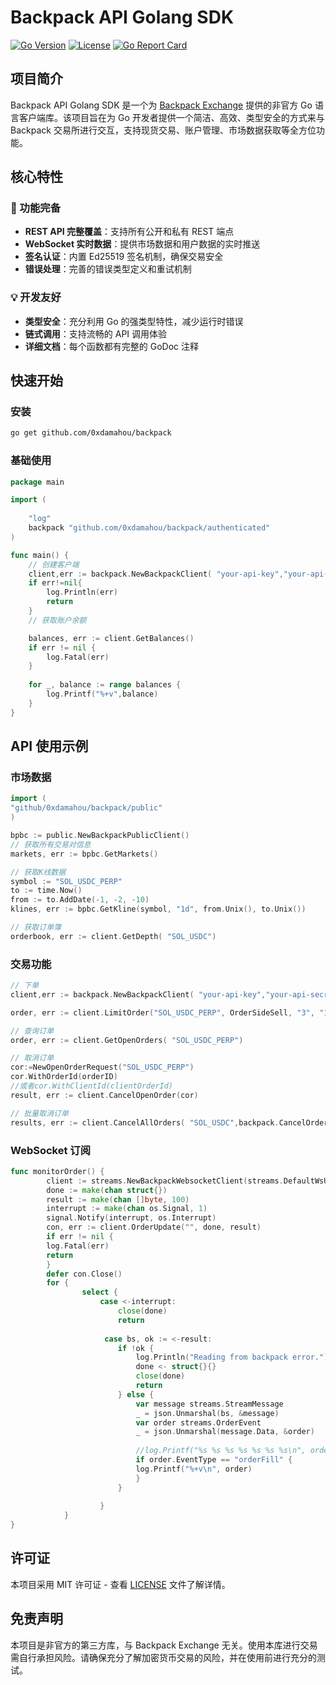 # Backpack API Golang SDK

[![Go Version](https://img.shields.io/badge/go-%3E%3D1.20-blue)](https://golang.org/)
[![License](https://img.shields.io/badge/license-MIT-green)](LICENSE)
[![Go Report Card](https://goreportcard.com/badge/github.com/0xdamahou/backpack)](https://goreportcard.com/report/github.com/0xdamahou/backpack)

## 项目简介

Backpack API Golang SDK 是一个为 [Backpack Exchange](https://backpack.exchange/join/dmh) 提供的非官方 Go 语言客户端库。该项目旨在为 Go 开发者提供一个简洁、高效、类型安全的方式来与 Backpack 交易所进行交互，支持现货交易、账户管理、市场数据获取等全方位功能。

## 核心特性

### 🚀 功能完备
- **REST API 完整覆盖**：支持所有公开和私有 REST 端点
- **WebSocket 实时数据**：提供市场数据和用户数据的实时推送
- **签名认证**：内置 Ed25519 签名机制，确保交易安全
- **错误处理**：完善的错误类型定义和重试机制

### 💡 开发友好
- **类型安全**：充分利用 Go 的强类型特性，减少运行时错误
- **链式调用**：支持流畅的 API 调用体验
- **详细文档**：每个函数都有完整的 GoDoc 注释



## 快速开始

### 安装

```bash
go get github.com/0xdamahou/backpack
```

### 基础使用

```go
package main

import (
   
    "log"
    backpack "github.com/0xdamahou/backpack/authenticated"
)

func main() {
    // 创建客户端
    client,err := backpack.NewBackpackClient( "your-api-key","your-api-secret" )
    if err!=nil{
		log.Println(err)
		return
    }
    // 获取账户余额

    balances, err := client.GetBalances()
    if err != nil {
        log.Fatal(err)
    }
    
    for _, balance := range balances {
        log.Printf("%+v",balance)
    }
}
```

## API 使用示例

### 市场数据

```go
import (
"github/0xdamahou/backpack/public"
)

bpbc := public.NewBackpackPublicClient()
// 获取所有交易对信息
markets, err := bpbc.GetMarkets()

// 获取K线数据
symbol := "SOL_USDC_PERP"
to := time.Now()
from := to.AddDate(-1, -2, -10)
klines, err := bpbc.GetKline(symbol, "1d", from.Unix(), to.Unix())

// 获取订单簿
orderbook, err := client.GetDepth( "SOL_USDC")

```

### 交易功能

```go
// 下单
client,err := backpack.NewBackpackClient( "your-api-key","your-api-secret" )

order, err := client.LimitOrder("SOL_USDC_PERP", OrderSideSell, "3", "144.5")

// 查询订单
order, err := client.GetOpenOrders( "SOL_USDC_PERP")

// 取消订单
cor:=NewOpenOrderRequest("SOL_USDC_PERP")
cor.WithOrderId(orderID)
//或者cor.WithClientId(clientOrderId)
result, err := client.CancelOpenOrder(cor)

// 批量取消订单
results, err := client.CancelAllOrders( "SOL_USDC",backpack.CancelOrderTypeRestingLimit)
```

### WebSocket 订阅

```go
func monitorOrder() {
        client := streams.NewBackpackWebsocketClient(streams.DefaultWsURL, apiKey, apiSecret)
        done := make(chan struct{})
        result := make(chan []byte, 100)
        interrupt := make(chan os.Signal, 1)
        signal.Notify(interrupt, os.Interrupt)
        con, err := client.OrderUpdate("", done, result)
        if err != nil {
        log.Fatal(err)
        return
        }
        defer con.Close()
        for {
                select {
                    case <-interrupt:
                        close(done)
                        return
                
                     case bs, ok := <-result:
                        if !ok {
                            log.Println("Reading from backpack error.")
                            done <- struct{}{}
                            close(done)
                            return
                        } else {
                            var message streams.StreamMessage
                            _ = json.Unmarshal(bs, &message)
                            var order streams.OrderEvent
                            _ = json.Unmarshal(message.Data, &order)
                            
                            //log.Printf("%s %s %s %s %s %s %s\n", order.Symbol, order.Side, order.OrderID, order.Quantity, order.Price, order.Fee, order.FeeSymbol)
                            if order.EventType == "orderFill" {
                            log.Printf("%+v\n", order)
                            }
                        }
                
                    }
            }
}
```





## 许可证

本项目采用 MIT 许可证 - 查看 [LICENSE](LICENSE) 文件了解详情。

## 免责声明

本项目是非官方的第三方库，与 Backpack Exchange 无关。使用本库进行交易需自行承担风险。请确保充分了解加密货币交易的风险，并在使用前进行充分的测试。

